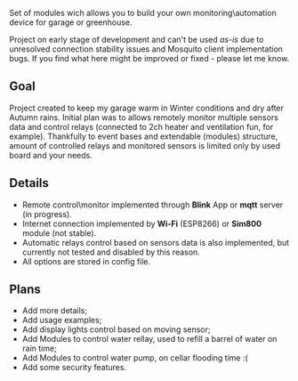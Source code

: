 Set of modules wich allows you to build your own monitoring\automation device for 
garage or greenhouse.

Project on early stage of development and can't be used *as-is* due to unresolved 
connection stability issues and Mosquito client implementation bugs. If you find 
what here might be improved or fixed - please let me know.

Goal
---- 
Project created to keep my garage warm in Winter conditions and dry after Autumn rains. 
Initial plan was to allows remotely monitor multiple sensors data and control relays 
(connected to 2ch heater and ventilation fun, for example). Thankfully to event bases 
and extendable (modules) structure, amount of controlled relays and monitored sensors 
is limited only by used board and your needs.

Details
----
* Remote control\monitor implemented through **Blink** App or **mqtt** server (in progress).
* Internet connection implemented by **Wi-Fi** (ESP8266) or **Sim800** module (not stable).
* Automatic relays control based on sensors data is also implemented, but currently not tested 
and disabled by this reason.
* All options are stored in config file.

Plans
------
* Add more details;
* Add usage examples;
* Add display lights control based on moving sensor;
* Add Modules to control water rellay, used to refill a barrel of water on rain time;
* Add Modules to control water pump, on cellar flooding time :(
* Add some security features.
